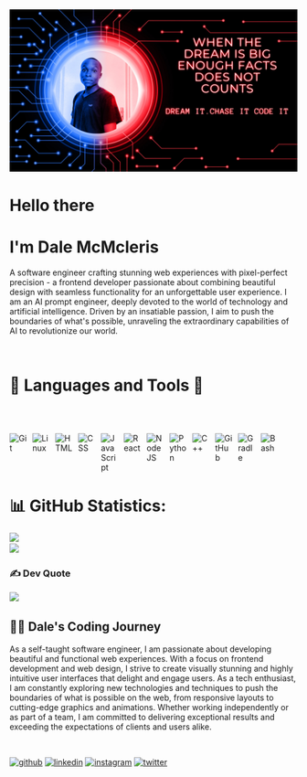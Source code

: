   <img src="images/Me.jpg" alt="Code"> 
  <!-- Background image for Dale comes here -->

# Hello there
# I'm Dale McMcleris


<p>A software engineer crafting stunning web experiences with pixel-perfect precision - a frontend developer passionate about combining beautiful design with seamless functionality for an unforgettable user experience. I am an AI prompt engineer, deeply devoted to the world of technology and artificial intelligence. Driven by an insatiable passion, I aim to push the boundaries of what's possible, unraveling the extraordinary capabilities of AI to revolutionize our world.
</p>
<br>



# 🧰  Languages and Tools 🧰
<br> <br>

<img align="left" alt="Git" width="30px" style="padding-right:10px;" src="https://cdn.jsdelivr.net/gh/devicons/devicon/icons/git/git-original.svg" />
<img align="left" alt="Linux" width="30px" style="padding-right:10px;" src="https://cdn.jsdelivr.net/gh/devicons/devicon/icons/linux/linux-original.svg" />
<img align="left" alt="HTML" width="30px" style="padding-right:10px;" src="https://cdn.jsdelivr.net/gh/devicons/devicon/icons/html5/html5-plain.svg" />
<img align="left" alt="CSS" width="30px" style="padding-right:10px;" src="https://cdn.jsdelivr.net/gh/devicons/devicon/icons/css3/css3-plain.svg" />
<img align="left" alt="JavaScript" width="30px" style="padding-right:10px;" src="https://cdn.jsdelivr.net/gh/devicons/devicon/icons/javascript/javascript-plain.svg" />
<img align="left" alt="React" width="30px" style="padding-right:10px;" src="https://cdn.jsdelivr.net/gh/devicons/devicon/icons/react/react-original.svg" />
<img align="left" alt="NodeJS" width="30px" style="padding-right:10px;" src="https://cdn.jsdelivr.net/gh/devicons/devicon/icons/nodejs/nodejs-original.svg" />
<img align="left" alt="Python" width="30px" style="padding-right:10px;" src="https://cdn.jsdelivr.net/gh/devicons/devicon/icons/python/python-plain.svg" />
<img align="left" alt="C++" width="30px" style="padding-right:10px;" src="https://cdn.jsdelivr.net/gh/devicons/devicon/icons/cplusplus/cplusplus-line.svg" />
<img align="left" alt="GitHub" width="30px" style="padding-right:10px;" src="https://cdn.jsdelivr.net/gh/devicons/devicon/icons/github/github-original.svg" />
<img align="left" alt="Gradle" width="30px" style="padding-right:10px;" src="https://cdn.jsdelivr.net/gh/devicons/devicon/icons/gradle/gradle-plain.svg" />
<img align="left" alt="Bash" width="30px" style="padding-right:10px;" src="https://cdn.jsdelivr.net/gh/devicons/devicon/icons/bash/bash-original.svg" />
<br> <br> <br> 
<br>

# 📊 GitHub Statistics:


![](https://github-readme-stats.vercel.app/api?username=dalemcmcleris&theme=radical&hide_border=false&include_all_commits=true&count_private=true)<br/>
![](https://github-readme-streak-stats.herokuapp.com/?user=dalemcmcleris&theme=radical&hide_border=false)<br/>

<!--
![](https://github-readme-stats.vercel.app/api/top-langs/?username=dalemcmcleris&theme=radical&hide_border=false&include_all_commits=true&count_private=true&layout=compact)
-->

<!--
## 🏆 GitHub Trophies
![](https://github-profile-trophy.vercel.app/?username=dalemcmcleris&theme=radical&no-frame=false&no-bg=true&margin-w=4)
-->


### ✍️ Dev Quote
![](https://quotes-github-readme.vercel.app/api?type=horizontal&theme=radical)


<!--
### 🔝 Top Contributed Repo
![](https://github-contributor-stats.vercel.app/api?username=dalemcmcleris&limit=5&theme=radical&combine_all_yearly_contributions=true)

-->
<!--
### 🔝 Top Contributed Repo
![](https://github-contributor-stats.vercel.app/api?username=dalemcmcleris&limit=5&theme=radical&combine_all_yearly_contributions=true)
<!-- 



<br>

<!-- Proudly created with GPRM ( https://gprm.itsvg.in ) -->


<h2>
    <summary>👨‍💻 Dale's Coding Journey</summary>
</h2>

As a self-taught software engineer, I am passionate about developing beautiful and functional web experiences. With a focus on frontend development and web design, I strive to create visually stunning and highly intuitive user interfaces that delight and engage users. As a tech enthusiast, I am constantly exploring new technologies and techniques to push the boundaries of what is possible on the web, from responsive layouts to cutting-edge graphics and animations. Whether working independently or as part of a team, I am committed to delivering exceptional results and exceeding the expectations of clients and users alike.
<br>

<br>
 
 [<img src='https://cdn.jsdelivr.net/npm/simple-icons@3.0.1/icons/github.svg' alt='github' height='40'>](https://github.com/https://github.com/DaleMcMcleris) 
 [<img src='https://cdn.jsdelivr.net/npm/simple-icons@3.0.1/icons/linkedin.svg' alt='linkedin' height='40'>](https://www.linkedin.com/in/in/dale-mcmclery-54326326a/)  [<img src='https://cdn.jsdelivr.net/npm/simple-icons@3.0.1/icons/instagram.svg' alt='instagram' height='40'>](https://www.instagram.com/dale_mcmclery/)  [<img src='https://cdn.jsdelivr.net/npm/simple-icons@3.0.1/icons/twitter.svg' alt='twitter' height='40'>](https://twitter.com/@DaleMcMclery) 




